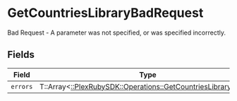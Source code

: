 # GetCountriesLibraryBadRequest

Bad Request - A parameter was not specified, or was specified incorrectly.


## Fields

| Field                                                                                                                  | Type                                                                                                                   | Required                                                                                                               | Description                                                                                                            |
| ---------------------------------------------------------------------------------------------------------------------- | ---------------------------------------------------------------------------------------------------------------------- | ---------------------------------------------------------------------------------------------------------------------- | ---------------------------------------------------------------------------------------------------------------------- |
| `errors`                                                                                                               | T::Array<[::PlexRubySDK::Operations::GetCountriesLibraryErrors](../../models/operations/getcountrieslibraryerrors.md)> | :heavy_minus_sign:                                                                                                     | N/A                                                                                                                    |